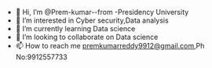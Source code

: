 - 👋 Hi, I’m @Prem-kumar--from -Presidency University
- 👀 I’m interested in Cyber security,Data analysis
- 🌱 I’m currently learning Data science
- 💞️ I’m looking to collaborate on Data science
- 📫 How to reach me premkumarreddy9912@gmail.com,Ph No:9912557733

<!---
Prem-kumar-presidency/Prem-kumar-presidency is a ✨ special ✨ repository because its `README.md` (this file) appears on your GitHub profile.
You can click the Preview link to take a look at your changes.
--->
